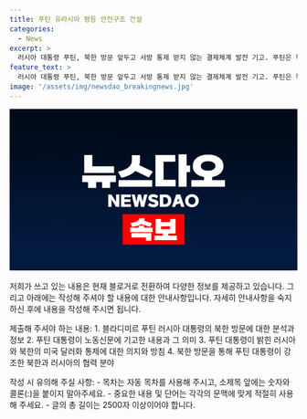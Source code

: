 ```yaml
---
title: 푸틴 유라시아 평등 안전구조 건설
categories:
  - News
excerpt: >
  러시아 대통령 푸틴, 북한 방문 앞두고 서방 통제 받지 않는 결제체계 발전 기고. 푸틴은 북한과의 친선 협조 강조하며 달러화 영향 벗어난 거래체계 구축 의지. 러시아-북한 관계 민주주의적, 안정적으로 발전할 것 강조. 교류 활성화 및 포괄적 전략 동반자 협정 체결 예상.
feature_text: >
  러시아 대통령 푸틴, 북한 방문 앞두고 서방 통제 받지 않는 결제체계 발전 기고. 푸틴은 북한과의 친선 협조 강조하며 달러화 영향 벗어난 거래체계 구축 의지. 러시아-북한 관계 민주주의적, 안정적으로 발전할 것 강조. 교류 활성화 및 포괄적 전략 동반자 협정 체결 예상.
image: '/assets/img/newsdao_breakingnews.jpg'
---
```


<p><img src="/assets/img/newsdao_breakingnews.jpg" alt="koreaapp 속보" /></p>

<p>저희가 쓰고 있는 내용은 현재 블로거로 전환하여 다양한 정보를 제공하고 있습니다. 그리고 아래에는 작성해 주셔야 할 내용에 대한 안내사항입니다. 자세히 안내사항을 숙지하신 후에 내용을 작성해 주시면 됩니다.</p>

<p>제출해 주셔야 하는 내용:
1. 블라디미르 푸틴 러시아 대통령의 북한 방문에 대한 분석과 정보
2. 푸틴 대통령이 노동신문에 기고한 내용과 그 의미
3. 푸틴 대통령이 밝힌 러시아와 북한의 미국 달러화 통제에 대한 의지와 방침
4. 북한 방문을 통해 푸틴 대통령이 강조한 북한과 러시아의 협력 분야</p>

<p>작성 시 유의해 주실 사항:
- 목차는 자동 목차를 사용해 주시고, 소제목 앞에는 숫자와 콜론(:)을 붙이지 말아주세요.
- 중요한 내용 및 단어는 각각의 문맥에 맞게 적절히 사용해 주세요.
- 글의 총 길이는 2500자 이상이어야 합니다.</p>

